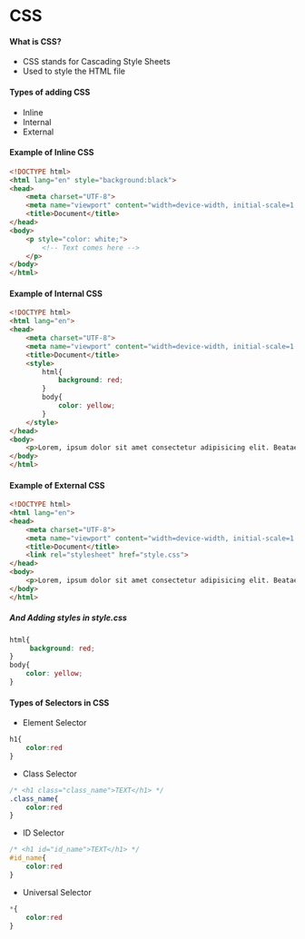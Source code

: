 # CSS

#### What is CSS?
- CSS stands for Cascading Style Sheets
- Used to style the HTML file
#### Types of adding CSS
- Inline
- Internal
- External
#### Example of Inline CSS
```html
<!DOCTYPE html>
<html lang="en" style="background:black">
<head>
    <meta charset="UTF-8">
    <meta name="viewport" content="width=device-width, initial-scale=1.0">
    <title>Document</title>
</head>
<body>
    <p style="color: white;">
        <!-- Text comes here -->
    </p>
</body>
</html>
```
#### Example of Internal CSS
```html
<!DOCTYPE html>
<html lang="en">
<head>
    <meta charset="UTF-8">
    <meta name="viewport" content="width=device-width, initial-scale=1.0">
    <title>Document</title>
    <style>
        html{
            background: red;
        }
        body{
            color: yellow;
        }
    </style>
</head>
<body>
    <p>Lorem, ipsum dolor sit amet consectetur adipisicing elit. Beatae sapiente corporis quis error possimus in?</p>
</body>
</html>
```
#### Example of External CSS
```html
<!DOCTYPE html>
<html lang="en">
<head>
    <meta charset="UTF-8">
    <meta name="viewport" content="width=device-width, initial-scale=1.0">
    <title>Document</title>
    <link rel="stylesheet" href="style.css">
</head>
<body>
    <p>Lorem, ipsum dolor sit amet consectetur adipisicing elit. Beatae sapiente corporis quis error possimus in?</p>
</body>
</html>
```
##### And Adding styles in style.css
```css
html{
     background: red;
}
body{
    color: yellow;
}
```
#### Types of Selectors in CSS
- Element Selector
```css
h1{
    color:red
}
```
- Class Selector
```css
/* <h1 class="class_name">TEXT</h1> */
.class_name{
    color:red
}
```
- ID Selector
```css
/* <h1 id="id_name">TEXT</h1> */
#id_name{
    color:red
}
```
- Universal Selector
```css
*{
    color:red
}
```
